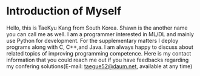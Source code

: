 # Introduction of Myself
Hello, this is TaeKyu Kang from South Korea. Shawn is the another name you can call me as well.
I am a programmer interested in ML/DL and mainly use Python for development. For the supplementary matters I deploy programs along with C, C++,and Java.
I am always happy to discuss about related topics of improving programming competence. Here is my contact information that you could reach me out if you have feedbacks regarding my confering solutions(E-mail: taegue52@daum.net, available at any time)


<!---
Shawn-gitman/Shawn-gitman is a ✨ special ✨ repository because its `README.md` (this file) appears on your GitHub profile.
You can click the Preview link to take a look at your changes.
--->
